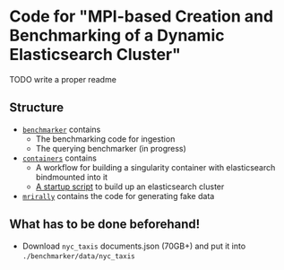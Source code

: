 # Code for "MPI-based Creation and Benchmarking of a Dynamic Elasticsearch Cluster"

TODO write a proper readme

## Structure
- [`benchmarker`](./benchmarker) contains
  - The benchmarking code for ingestion
  - The querying benchmarker (in progress)
- [`containers`](./containers) contains
  - A workflow for building a singularity container with elasticsearch bindmounted into it
  - [A startup script](./containers/start_es_cluster.py) to build up an elasticsearch cluster
- [`mrirally`](./mrirally) contains the code for generating fake data

## What has to be done beforehand!
- Download `nyc_taxis` documents.json (70GB+) and put it into `./benchmarker/data/nyc_taxis`
